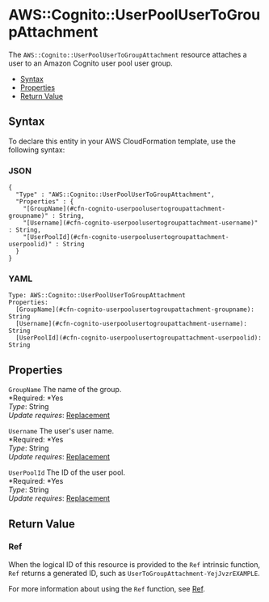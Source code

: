# AWS::Cognito::UserPoolUserToGroupAttachment<a name="aws-resource-cognito-userpoolusertogroupattachment"></a>

The `AWS::Cognito::UserPoolUserToGroupAttachment` resource attaches a user to an Amazon Cognito user pool user group\. 


+ [Syntax](#aws-resource-cognito-userpoolusertogroupattachment-syntax)
+ [Properties](#w3ab2c21c10d268b9)
+ [Return Value](#w3ab2c21c10d268c11)

## Syntax<a name="aws-resource-cognito-userpoolusertogroupattachment-syntax"></a>

To declare this entity in your AWS CloudFormation template, use the following syntax:

### JSON<a name="aws-resource-cognito-userpoolusertogroupattachment-syntax.json"></a>

```
{
  "Type" : "AWS::Cognito::UserPoolUserToGroupAttachment",
  "Properties" : {
    "[GroupName](#cfn-cognito-userpoolusertogroupattachment-groupname)" : String,
    "[Username](#cfn-cognito-userpoolusertogroupattachment-username)" : String,
    "[UserPoolId](#cfn-cognito-userpoolusertogroupattachment-userpoolid)" : String
  }
}
```

### YAML<a name="aws-resource-cognito-userpoolusertogroupattachment-syntax.yaml"></a>

```
Type: AWS::Cognito::UserPoolUserToGroupAttachment
Properties:
  [GroupName](#cfn-cognito-userpoolusertogroupattachment-groupname): String
  [Username](#cfn-cognito-userpoolusertogroupattachment-username): String
  [UserPoolId](#cfn-cognito-userpoolusertogroupattachment-userpoolid): String
```

## Properties<a name="w3ab2c21c10d268b9"></a>

`GroupName`  <a name="cfn-cognito-userpoolusertogroupattachment-groupname"></a>
The name of the group\.  
*Required: *Yes  
*Type*: String  
*Update requires*: [Replacement](using-cfn-updating-stacks-update-behaviors.md#update-replacement)

`Username`  <a name="cfn-cognito-userpoolusertogroupattachment-username"></a>
The user's user name\.  
*Required: *Yes  
*Type*: String  
*Update requires*: [Replacement](using-cfn-updating-stacks-update-behaviors.md#update-replacement)

`UserPoolId`  <a name="cfn-cognito-userpoolusertogroupattachment-userpoolid"></a>
The ID of the user pool\.  
*Required: *Yes  
*Type*: String  
*Update requires*: [Replacement](using-cfn-updating-stacks-update-behaviors.md#update-replacement)

## Return Value<a name="w3ab2c21c10d268c11"></a>

### Ref<a name="w3ab2c21c10d268c11b2"></a>

When the logical ID of this resource is provided to the `Ref` intrinsic function, `Ref` returns a generated ID, such as `UserToGroupAttachment-YejJvzrEXAMPLE`\.

For more information about using the `Ref` function, see [Ref](intrinsic-function-reference-ref.md)\.